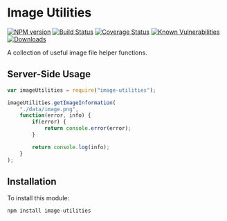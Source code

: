 # Image Utilities

[![NPM version][npm-version-image]][npm-url]
[![Build Status][build-status-image]][build-status-url]
[![Coverage Status][coverage-image]][coverage-url]
[![Known Vulnerabilities][snyk-image]][snyk-url]
[![Downloads][npm-downloads-image]][npm-url]

A collection of useful image file helper functions.

## Server-Side Usage

```javascript
var imageUtilities = require("image-utilities");

imageUtilities.getImageInformation(
	"./data/image.png",
	function(error, info) {
		if(error) {
			return console.error(error);
		}

		return console.log(info);
	}
);
```

## Installation

To install this module:
```bash
npm install image-utilities
```

[npm-url]: https://www.npmjs.com/package/image-utilities
[npm-version-image]: https://img.shields.io/npm/v/image-utilities.svg
[npm-downloads-image]: http://img.shields.io/npm/dm/image-utilities.svg

[build-status-url]: https://travis-ci.org/nitro404/image-utilities
[build-status-image]: https://travis-ci.org/nitro404/image-utilities.svg?branch=master

[coverage-url]: https://coveralls.io/github/nitro404/image-utilities?branch=master
[coverage-image]: https://coveralls.io/repos/github/nitro404/image-utilities/badge.svg?branch=master

[snyk-url]: https://snyk.io/test/github/nitro404/image-utilities?targetFile=package.json
[snyk-image]: https://snyk.io/test/github/nitro404/image-utilities/badge.svg?targetFile=package.json
